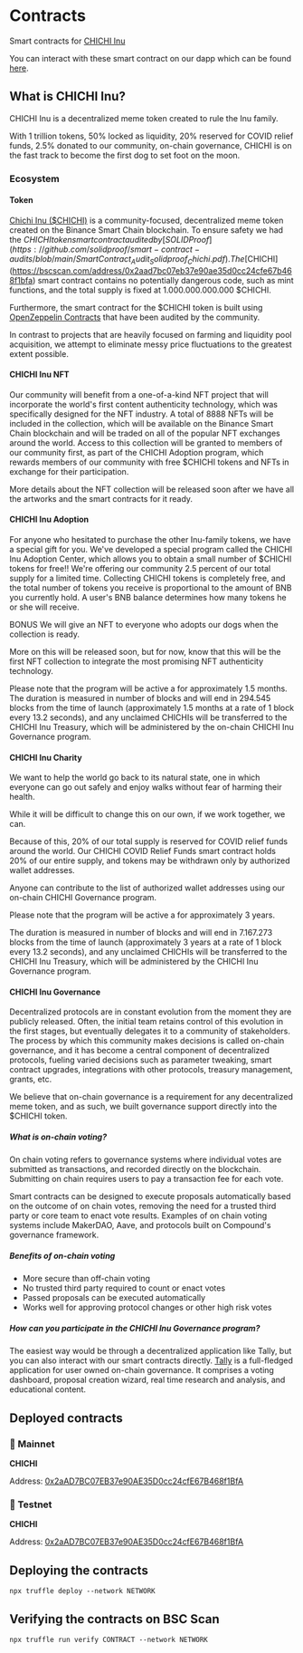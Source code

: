 # Contracts
Smart contracts for [CHICHI Inu](https://chichi.network/)

You can interact with these smart contract on our dapp which can be found [here](https://chichi.network).

## What is CHICHI Inu?

CHICHI Inu is a decentralized meme token created to rule the Inu family.

With 1 trillion tokens, 50% locked as liquidity, 20% reserved for COVID relief funds, 2.5% donated to our community, on-chain governance, CHICHI is on the fast track to become the first dog to set foot on the moon.

### Ecosystem

#### Token

[Chichi Inu ($CHICHI)](https://bscscan.com/address/0x2aad7bc07eb37e90ae35d0cc24cfe67b468f1bfa) is a community-focused, decentralized meme token created on the Binance Smart Chain blockchain.
To ensure safety we had the $CHICHI token smart contract audited by [SOLIDProof](https://github.com/solidproof/smart-contract-audits/blob/main/SmartContract_Audit_Solidproof_Chichi.pdf).
The [$CHICHI](https://bscscan.com/address/0x2aad7bc07eb37e90ae35d0cc24cfe67b468f1bfa) smart contract contains no potentially dangerous code, such as mint functions, and the total supply is fixed at 1.000.000.000.000 $CHICHI.

Furthermore, the smart contract for the $CHICHI token is built using [OpenZeppelin Contracts](https://openzeppelin.com/contracts/) that have been audited by the community.

In contrast to projects that are heavily focused on farming and liquidity pool acquisition, we attempt to eliminate messy price fluctuations to the greatest extent possible.

#### CHICHI Inu NFT

Our community will benefit from a one-of-a-kind NFT project that will incorporate the world's first content authenticity technology, which was specifically designed for the NFT industry.
A total of 8888 NFTs will be included in the collection, which will be available on the Binance Smart Chain blockchain and will be traded on all of the popular NFT exchanges around the world.
Access to this collection will be granted to members of our community first, as part of the CHICHI Adoption program, which rewards members of our community with free $CHICHI tokens and NFTs in exchange for their participation.

More details about the NFT collection will be released soon after we have all the artworks and the smart contracts for it ready.

#### CHICHI Inu Adoption

For anyone who hesitated to purchase the other Inu-family tokens, we have a special gift for you.
We've developed a special program called the CHICHI Inu Adoption Center, which allows you to obtain a small number of $CHICHI tokens for free!!
We're offering our community 2.5 percent of our total supply for a limited time.
Collecting CHICHI tokens is completely free, and the total number of tokens you receive is proportional to the amount of BNB you currently hold.
A user's BNB balance determines how many tokens he or she will receive.

BONUS We will give an NFT to everyone who adopts our dogs when the collection is ready.

More on this will be released soon, but for now, know that this will be the first NFT collection to integrate the most promising NFT authenticity technology.

Please note that the program will be active a for approximately 1.5 months. The duration is measured in number of blocks and will end in 294.545 blocks from the time of launch (approximately 1.5 months at a rate of 1 block every 13.2 seconds), and any unclaimed CHICHIs will be transferred to the CHICHI Inu Treasury, which will be administered by the on-chain CHICHI Inu Governance program.

#### CHICHI Inu Charity

We want to help the world go back to its natural state, one in which everyone can go out safely and enjoy walks without fear of harming their health.

While it will be difficult to change this on our own, if we work together, we can.

Because of this, 20% of our total supply is reserved for COVID relief funds around the world. Our CHICHI COVID Relief Funds smart contract holds 20% of our entire supply, and tokens may be withdrawn only by authorized wallet addresses.

Anyone can contribute to the list of authorized wallet addresses using our on-chain CHICHI Governance program.

Please note that the program will be active a for approximately 3 years.

The duration is measured in number of blocks and will end in 7.167.273 blocks from the time of launch (approximately 3 years at a rate of 1 block every 13.2 seconds), and any unclaimed CHICHIs will be transferred to the CHICHI Inu Treasury, which will be administered by the CHICHI Inu Governance program.

#### CHICHI Inu Governance

Decentralized protocols are in constant evolution from the moment they are publicly released.
Often, the initial team retains control of this evolution in the first stages, but eventually delegates it to a community of stakeholders.
The process by which this community makes decisions is called on-chain governance, and it has become a central component of decentralized protocols, fueling varied decisions such as parameter tweaking, smart contract upgrades, integrations with other protocols, treasury management, grants, etc.

We believe that on-chain governance is a requirement for any decentralized meme token, and as such, we built governance support directly into the $CHICHI token.

##### What is on-chain voting?

On chain voting refers to governance systems where individual votes are submitted as transactions, and recorded directly on the blockchain.
Submitting on chain requires users to pay a transaction fee for each vote.

Smart contracts can be designed to execute proposals automatically based on the outcome of on chain votes, removing the need for a trusted third party or core team to enact vote results. Examples of on chain voting systems include MakerDAO, Aave, and protocols built on Compound's governance framework.

##### Benefits of on-chain voting

- More secure than off-chain voting
- No trusted third party required to count or enact votes
- Passed proposals can be executed automatically
- Works well for approving protocol changes or other high risk votes

##### How can you participate in the CHICHI Inu Governance program?

The easiest way would be through a decentralized application like Tally, but you can also interact with our smart contracts directly.
[Tally](https://www.withtally.com/) is a full-fledged application for user owned on-chain governance.
It comprises a voting dashboard, proposal creation wizard, real time research and analysis, and educational content.

## Deployed contracts

### 🚀 Mainnet

**CHICHI**

Address: [0x2aAD7BC07EB37e90AE35D0cc24cfE67B468f1BfA](https://bscscan.com/address/0x2aad7bc07eb37e90ae35d0cc24cfe67b468f1bfa)

### 🚧 Testnet

**CHICHI**

Address: [0x2aAD7BC07EB37e90AE35D0cc24cfE67B468f1BfA](https://testnet.bscscan.com/address/0x2aad7bc07eb37e90ae35d0cc24cfe67b468f1bfa)

## Deploying the contracts

```shell
npx truffle deploy --network NETWORK
```

## Verifying the contracts on BSC Scan

```shell
npx truffle run verify CONTRACT --network NETWORK
```
